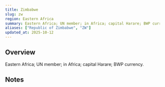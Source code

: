 ```yaml
---
title: Zimbabwe
slug: zw
region: Eastern Africa
summary: Eastern Africa; UN member; in Africa; capital Harare; BWP currency.
aliases: ["Republic of Zimbabwe", "ZW"]
updated_at: 2025-10-12
---
```


## Overview

Eastern Africa; UN member; in Africa; capital Harare; BWP currency.

## Notes

<!-- Add your first note below -->
